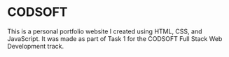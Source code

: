 # CODSOFT
This is a personal portfolio website I created using HTML, CSS, and JavaScript. It was made as part of Task 1 for the CODSOFT Full Stack Web Development track.
